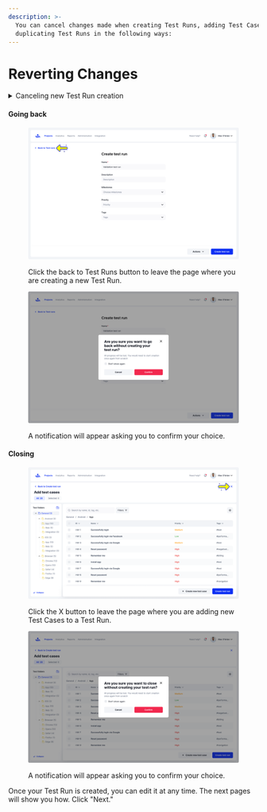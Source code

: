 ```yaml
---
description: >-
  You can cancel changes made when creating Test Runs, adding Test Cases or
  duplicating Test Runs in the following ways:
---
```


# Reverting Changes

<details>

<summary>Canceling new Test Run creation</summary>

When creating a Test Run, click the "Back to Test Runs" button. Alternatively, you can click the "X" icon in the upper right when adding Test Cases.\
\
Either action will prompt a notification screen asking you to confirm your choice.&#x20;

</details>

#### Going back

<figure><img src="../../../../.gitbook/assets/843_Test runs - Create test run - Back.png" alt=""><figcaption><p>Click the back to Test Runs button to leave the page where you are creating a new Test Run.</p></figcaption></figure>

<figure><img src="../../../../.gitbook/assets/844_Test runs - Create test run - Back.png" alt=""><figcaption><p>A notification will appear asking you to confirm your choice.</p></figcaption></figure>

#### Closing

<figure><img src="../../../../.gitbook/assets/845_Test runs - Create test run - Add test cases - Close.png" alt=""><figcaption><p>Click the X button to leave the page where you are adding new Test Cases to a Test Run.</p></figcaption></figure>

<figure><img src="../../../../.gitbook/assets/846_Test runs - Create test run - Add test cases - Close.png" alt=""><figcaption><p>A notification will appear asking you to confirm your choice.</p></figcaption></figure>

Once your Test Run is created, you can edit it at any time. The next pages will show you how. Click "Next."&#x20;
